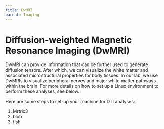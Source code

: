 ```yaml
---
title: DwMRI
parent: Imaging
---
```


# Diffusion-weighted Magnetic Resonance Imaging (DwMRI)

DwMRI can provide information that can be further used to generate diffusion tensors. After which, we can visualize the white matter and associated microstructural properties for body tissues. In our lab, we use DwMRIs to visualize peripheral nerves and major white matter pathways within the brain. For more details on how to set up a Linux environment to perform these analyses, see below.

Here are some steps to set-up your machine for DTI analyses:
1. Mrtrix3
2. blob
3. fish
